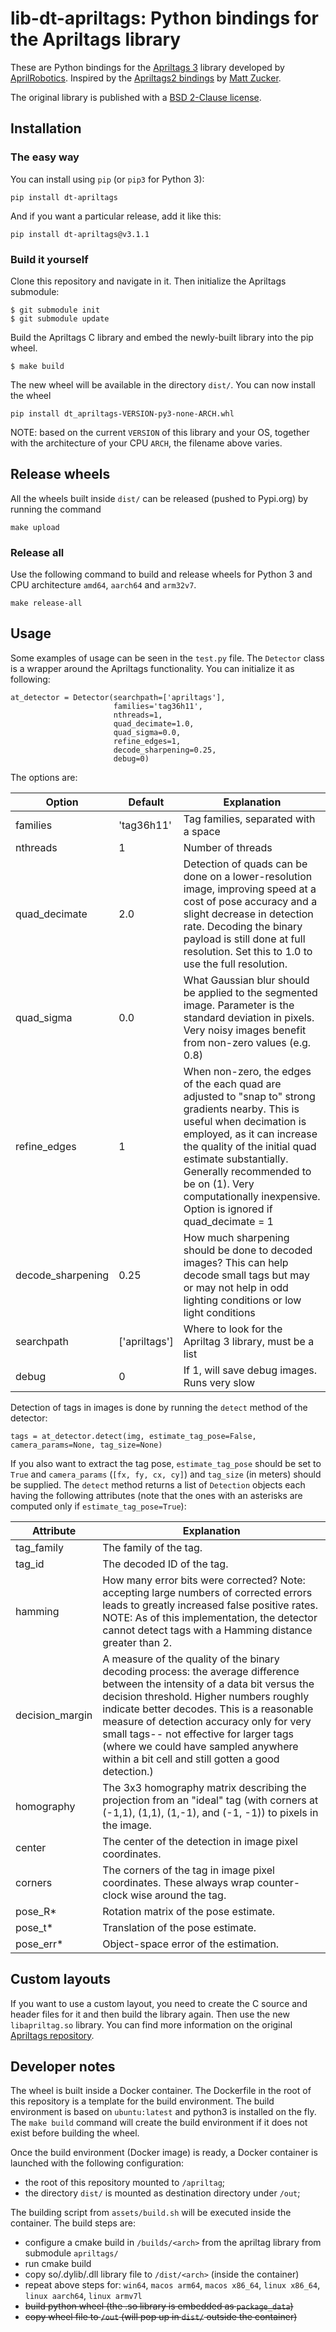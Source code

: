 # lib-dt-apriltags: Python bindings for the Apriltags library

These are Python bindings for the [Apriltags 3](https://github.com/AprilRobotics/apriltags) library developed by [AprilRobotics](https://april.eecs.umich.edu/). Inspired by the [Apriltags2 bindings](https://github.com/swatbotics/apriltag) by [Matt Zucker](https://github.com/mzucker).

The original library is published with a [BSD 2-Clause license](https://github.com/AprilRobotics/apriltag/blob/master/LICENSE.md).

## Installation

### The easy way
You can install using `pip` (or `pip3` for Python 3):
```
pip install dt-apriltags
```

And if you want a particular release, add it like this:
```
pip install dt-apriltags@v3.1.1
```

### Build it yourself

Clone this repository and navigate in it. Then initialize the Apriltags submodule:
```
$ git submodule init
$ git submodule update
```

Build the Apriltags C library and embed the newly-built library into the pip wheel.
```
$ make build
```

The new wheel will be available in the directory `dist/`.
You can now install the wheel
```
pip install dt_apriltags-VERSION-py3-none-ARCH.whl
```
NOTE: based on the current `VERSION` of this library and your OS, together with the architecture of your CPU `ARCH`, the filename above varies.


## Release wheels

All the wheels built inside `dist/` can be released (pushed to Pypi.org) by running the command
```
make upload
```


### Release all

Use the following command to build and release wheels for Python 3 and CPU architecture `amd64`, `aarch64` and `arm32v7`.
```
make release-all
```


## Usage

Some examples of usage can be seen in the `test.py` file.
The `Detector` class is a wrapper around the Apriltags functionality. You can initialize it as following:

```
at_detector = Detector(searchpath=['apriltags'],
                       families='tag36h11',
                       nthreads=1,
                       quad_decimate=1.0,
                       quad_sigma=0.0,
                       refine_edges=1,
                       decode_sharpening=0.25,
                       debug=0)
```

The options are:

| **Option**        	| **Default**   	| **Explanation**                                                                                                                                                                                                                                                                                                                  	|
|-------------------	|---------------	|----------------------------------------------------------------------------------------------------------------------------------------------------------------------------------------------------------------------------------------------------------------------------------------------------------------------------------	|
| families          	| 'tag36h11'    	| Tag families, separated with a space                                                                                                                                                                                                                                                                                             	|
| nthreads          	| 1             	| Number of threads                                                                                                                                                                                                                                                                                                                	|
| quad_decimate     	| 2.0           	| Detection of quads can be done on a lower-resolution image, improving speed at a cost of pose accuracy and a slight decrease in detection rate. Decoding the binary payload is still done at full resolution. Set this to 1.0 to use the full resolution.                                                                        	|
| quad_sigma        	| 0.0           	| What Gaussian blur should be applied to the segmented image. Parameter is the standard deviation in pixels. Very noisy images benefit from non-zero values (e.g. 0.8)                                                                                                                                                            	|
| refine_edges      	| 1             	| When non-zero, the edges of the each quad are adjusted to "snap to" strong gradients nearby. This is useful when decimation is employed, as it can increase the quality of the initial quad estimate substantially. Generally recommended to be on (1). Very computationally inexpensive. Option is ignored if quad_decimate = 1 	|
| decode_sharpening 	| 0.25          	| How much sharpening should be done to decoded images? This can help decode small tags but may or may not help in odd lighting conditions or low light conditions                                                                                                                                                                 	|
| searchpath        	| ['apriltags'] 	| Where to look for the Apriltag 3 library, must be a list                                                                                                                                                                                                                                                                         	|
| debug             	| 0             	| If 1, will save debug images. Runs very slow

Detection of tags in images is done by running the `detect` method of the detector:

```
tags = at_detector.detect(img, estimate_tag_pose=False, camera_params=None, tag_size=None)
```

If you also want to extract the tag pose, `estimate_tag_pose` should be set to `True` and `camera_params` (`[fx, fy, cx, cy]`) and `tag_size` (in meters) should be supplied. The `detect` method returns a list of `Detection` objects each having the following attributes (note that the ones with an asterisks are computed only if `estimate_tag_pose=True`):

| **Attribute**   	| **Explanation**                                                                                                                                                                                                                                                                                                                                                                                            	|
|-----------------	|------------------------------------------------------------------------------------------------------------------------------------------------------------------------------------------------------------------------------------------------------------------------------------------------------------------------------------------------------------------------------------------------------------	|
| tag_family      	| The family of the tag.                                                                                                                                                                                                                                                                                                                                                                                     	|
| tag_id          	| The decoded ID of the tag.                                                                                                                                                                                                                                                                                                                                                                                 	|
| hamming         	| How many error bits were corrected? Note: accepting large numbers of corrected errors leads to greatly increased false positive rates. NOTE: As of this implementation, the detector cannot detect tags with a Hamming distance greater than 2.                                                                                                                                                            	|
| decision_margin 	| A measure of the quality of the binary decoding process: the average difference between the intensity of a data bit versus the decision threshold. Higher numbers roughly indicate better decodes. This is a reasonable measure of detection accuracy only for very small tags-- not effective for larger tags (where we could have sampled anywhere within a bit cell and still gotten a good detection.) 	|
| homography      	| The 3x3 homography matrix describing the projection from an "ideal" tag (with corners at (-1,1), (1,1), (1,-1), and (-1, -1)) to pixels in the image.                                                                                                             	|
| center          	| The center of the detection in image pixel coordinates.                                                                                                                                                                                                                                                                                                                                                    	|
| corners         	| The corners of the tag in image pixel coordinates. These always wrap counter-clock wise around the tag.                                                                                                                                                                                                                                                                                                    	|
| pose_R*         	| Rotation matrix of the pose estimate.                                                                                                                                                                                                                                                                                                                                                                      	|
| pose_t*         	| Translation of the pose estimate.                                                                                                                                                                                                                                                                                                                                                                          	|
| pose_err*       	| Object-space error of the estimation.                                                                                                                                                                                                                                                                                                                                                                      	|

## Custom layouts

If you want to use a custom layout, you need to create the C source and header files for it and then build the library again. Then use the new `libapriltag.so` library. You can find more information on the original [Apriltags repository](https://github.com/AprilRobotics/apriltags).


## Developer notes

The wheel is built inside a Docker container. The Dockerfile in the root of this repository is a template for the build environment. The build environment is based on `ubuntu:latest` and python3 is installed on the fly.
The `make build` command will create the build environment if it does not exist before building the wheel.

Once the build environment (Docker image) is ready, a Docker container is launched with the following configuration:
- the root of this repository mounted to `/apriltag`;
- the directory `dist/` is mounted as destination directory under `/out`;

The building script from `assets/build.sh` will be executed inside the container. The build steps are:
- configure a cmake build in `/builds/<arch>` from the apriltag library from submodule `apriltags/`
- run cmake build
- copy so/.dylib/.dll library file to `/dist/<arch>` (inside the container)
- repeat above steps for: `win64`, `macos arm64`, `macos x86_64`, `linux x86_64`, `linux aarch64`, `linux armv7l`
- ~~build python wheel (the .so library is embedded as `package_data`)~~
- ~~copy wheel file to `/out` (will pop up in `dist/` outside the container)~~
